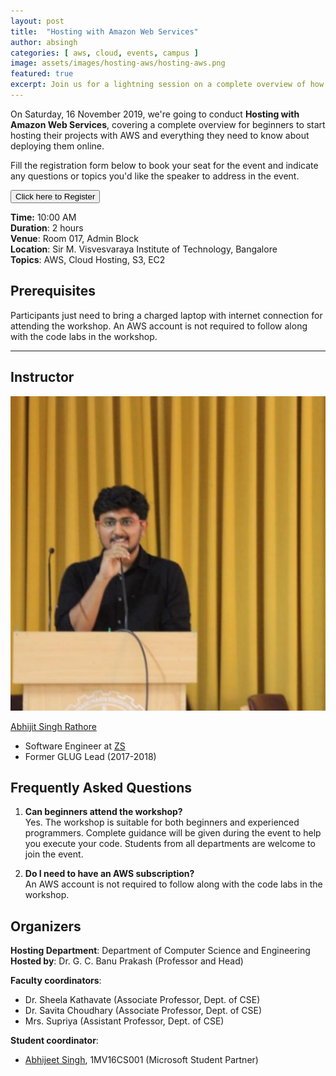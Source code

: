 ```yaml
---
layout: post
title:  "Hosting with Amazon Web Services"
author: absingh
categories: [ aws, cloud, events, campus ]
image: assets/images/hosting-aws/hosting-aws.png
featured: true
excerpt: Join us for a lightning session on a complete overview of how to deploy your projects online with AWS services like S3 and EC2.
---
```

<!-- Add post written in markdown or html below -->
On Saturday, 16 November 2019, we're going to conduct **Hosting with Amazon Web Services**, covering a complete overview for beginners to start hosting their projects with AWS and everything they need to know about deploying them online.

Fill the registration form below to book your seat for the event and indicate any questions or topics you'd like the speaker to address in the event.

<button type="button" onclick="window.location.href = 'https://forms.gle/FFqjE2n53trVRnkH9';" style="cursor:pointer;">Click here to Register</button>

**Time:** 10:00 AM  
**Duration**: 2 hours  
**Venue**: Room 017, Admin Block  
**Location**: Sir M. Visvesvaraya Institute of Technology, Bangalore  
**Topics**: AWS, Cloud Hosting, S3, EC2

## Prerequisites

Participants just need to bring a charged laptop with internet connection for attending the workshop. An AWS account is not required to follow along with the code labs in the workshop.  

---
## Instructor

![](/assets/images/hosting-aws/abhijit.png)

[Abhijit Singh Rathore](https://www.linkedin.com/in/singhabhijit988/)  
- Software Engineer at [ZS](https://www.zs.com/)
- Former GLUG Lead (2017-2018)

## Frequently Asked Questions

1. **Can beginners attend the workshop?**  
Yes. The workshop is suitable for both beginners and experienced programmers. Complete guidance will be given during the event to help you execute your code. Students from all departments are welcome to join the event.

2. **Do I need to have an AWS subscription?**  
An AWS account is not required to follow along with the code labs in the workshop.


## Organizers
**Hosting Department**: Department of Computer Science and Engineering  
**Hosted by**: Dr. G. C. Banu Prakash (Professor and Head)  

**Faculty coordinators**:
- Dr. Sheela Kathavate (Associate Professor, Dept. of CSE)
- Dr. Savita Choudhary (Associate Professor, Dept. of CSE)
- Mrs. Supriya (Assistant Professor, Dept. of CSE)

**Student coordinator**:
- [Abhijeet Singh](http://absingh.com), 1MV16CS001 (Microsoft Student Partner)

